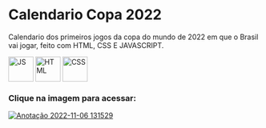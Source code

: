 # Calendario Copa 2022

Calendario dos primeiros jogos da copa do mundo de 2022 em que o Brasil vai jogar, feito com HTML, CSS E JAVASCRIPT.

<div style="display:inline_block" >
  
  <img align="center" alt="JS" src="https://upload.wikimedia.org/wikipedia/commons/3/3b/Javascript_Logo.png" style="height:50px; width:auto" target="_blank">
  <img align="center" alt="HTML" src="https://cdn-icons-png.flaticon.com/512/1051/1051277.png?w=360" style="height:50px; width:auto" target="_blank">
  <img align="center" alt="CSS" src="https://upload.wikimedia.org/wikipedia/commons/thumb/6/62/CSS3_logo.svg/800px-CSS3_logo.svg.png" style="height:50px; width:auto" target="_blank">
  
### Clique na imagem para acessar:

[![Anotação 2022-11-06 131529](https://user-images.githubusercontent.com/61170444/200181909-21dc5135-bd47-4398-99ef-4c4eb0c3c6dc.png)
](https://caioassis-dev.github.io/CalendarioCopa2022/)

